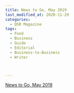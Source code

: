 ```yaml
---
title: News to Go, May 2019
last_modified_at: 2020-11-29
categories:
  - QSR Magazine
tags:
  - Food
  - Business
  - Guide
  - Editorial 
  - Business-to-Business
  - Writer



---
```




[News to Go, May 2019](http://www.ourdigitalmags.com/publication/?i=583668&ver=html5&p=24)
